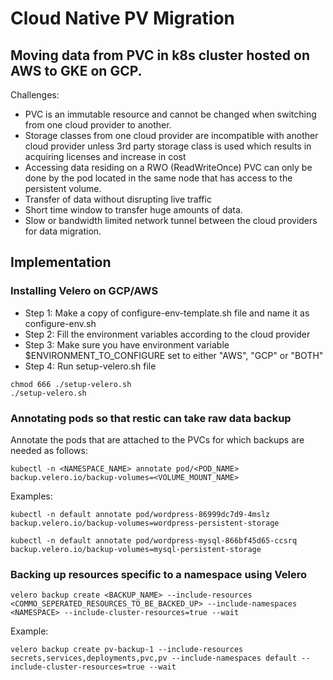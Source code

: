 # Cloud Native PV Migration 

## Moving data from PVC in k8s cluster hosted on AWS to GKE on GCP.  

Challenges: 
 - PVC is an immutable resource and cannot be changed when switching from one cloud provider to another. 
 - Storage classes from one cloud provider are incompatible with another cloud provider unless 3rd party storage class is used which results in acquiring licenses and increase in cost
 - Accessing data residing on a RWO (ReadWriteOnce) PVC can only be done by the pod located in the same node that has access to the persistent volume. 
 - Transfer of data without disrupting live traffic
 - Short time window to transfer huge amounts of data. 
 - Slow or bandwidth limited network tunnel between the cloud providers for data migration. 


## Implementation 

### Installing Velero on GCP/AWS  

 - Step 1: Make a copy of configure-env-template.sh file and name it as configure-env.sh
 - Step 2: Fill the environment variables according to the cloud provider
 - Step 3: Make sure you have environment variable $ENVIRONMENT_TO_CONFIGURE set to either "AWS", "GCP" or "BOTH"
 - Step 4: Run setup-velero.sh file

```
chmod 666 ./setup-velero.sh
./setup-velero.sh
```

### Annotating pods so that restic can take raw data backup  

Annotate the pods that are attached to the PVCs for which backups are needed as follows: 

```
kubectl -n <NAMESPACE_NAME> annotate pod/<POD_NAME> backup.velero.io/backup-volumes=<VOLUME_MOUNT_NAME>
```

Examples: 

```
kubectl -n default annotate pod/wordpress-86999dc7d9-4mslz backup.velero.io/backup-volumes=wordpress-persistent-storage

kubectl -n default annotate pod/wordpress-mysql-866bf45d65-ccsrq backup.velero.io/backup-volumes=mysql-persistent-storage
```


### Backing up resources specific to a namespace using Velero 

```
velero backup create <BACKUP_NAME> --include-resources <COMMO_SEPERATED_RESOURCES_TO_BE_BACKED_UP> --include-namespaces <NAMESPACE> --include-cluster-resources=true --wait
```

Example: 

```
velero backup create pv-backup-1 --include-resources secrets,services,deployments,pvc,pv --include-namespaces default --include-cluster-resources=true --wait
```